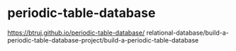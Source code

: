 # periodic-table-database
https://btruj.github.io/periodic-table-database/
relational-database/build-a-periodic-table-database-project/build-a-periodic-table-database
